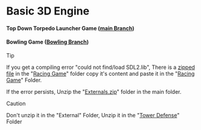 # Basic 3D Engine

#### Top Down Torpedo Launcher Game ([main Branch](https://github.com/Loris-Moreau/Tower-Defense/tree/main))

#### Bowling Game ([Bowling Branch](https://github.com/Loris-Moreau/Tower-Defense/tree/Bowling))

> [!TIP]
> If you get a compiling error "could not find/load SDL2.lib",
> There is a [zipped file](https://github.com/Loris-Moreau/Tower-Defense/blob/main/Racing%20Game/SDL%20dll.zip "DLL Files") in the "[Racing Game](https://github.com/Loris-Moreau/Tower-Defense/tree/main/Racing%20Game "Code Files Folder")" folder copy it's content and paste it in the "[Racing Game](https://github.com/Loris-Moreau/Tower-Defense/tree/main/Racing%20Game "Code Files Folder")" Folder.
>
> If the error persists, Unzip the "[Externals.zip](https://github.com/Loris-Moreau/Tower-Defense/blob/main/Externals.zip)" folder in the main folder.

> [!CAUTION]
> Don't unzip it in the "External" Folder, Unzip it in the "[Tower Defense](https://github.com/Loris-Moreau/Tower-Defense.git "main folder")" Folder

